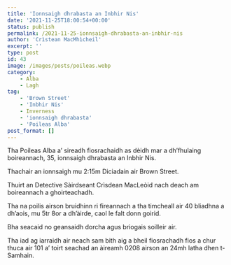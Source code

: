 ```yaml
---
title: 'Ionnsaigh dhrabasta an Inbhir Nis'
date: '2021-11-25T18:00:54+00:00'
status: publish
permalink: /2021-11-25-ionnsaigh-dhrabasta-an-inbhir-nis
author: 'Crìstean MacMhìcheil'
excerpt: ''
type: post
id: 43
image: /images/posts/poileas.webp
category:
    - Alba
    - Lagh
tag:
    - 'Brown Street'
    - 'Inbhir Nis'
    - Inverness
    - 'ionnsaigh dhrabasta'
    - 'Poileas Alba'
post_format: []
---
```

Tha Poileas Alba a’ sireadh fiosrachaidh as dèidh mar a dh’fhulaing boireannach, 35, ionnsaigh dhrabasta an Inbhir Nis.

Thachair an ionnsaigh mu 2:15m Diciadain air Brown Street.

Thuirt an Detective Sàirdseant Crìsdean MacLeòid nach deach am boireannach a ghoirteachadh.

Tha na poilis airson bruidhinn ri fireannach a tha timcheall air 40 bliadhna a dh’aois, mu 5tr 8or a dh’àirde, caol le falt donn goirid.

Bha seacaid no geansaidh dorcha agus briogais soilleir air.

Tha iad ag iarraidh air neach sam bith aig a bheil fiosrachadh fios a chur thuca air 101 a’ toirt seachad an àireamh 0208 airson an 24mh latha dhen t-Samhain.
